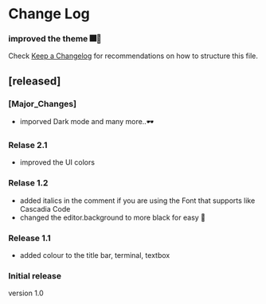 # Change Log

### improved the theme 🎆🎉

Check [Keep a Changelog](http://keepachangelog.com/) for recommendations on how to structure this file.

## [released]

### [Major_Changes]
* imporved Dark mode and many more..🕶
### Relase 2.1
* improved the UI colors
### Relase 1.2
* added italics in the comment if you are using the Font that supports like Cascadia Code
* changed the editor.background to more black for easy 📖

### Release 1.1
- added colour to the title bar, terminal, textbox

### Initial release
version 1.0